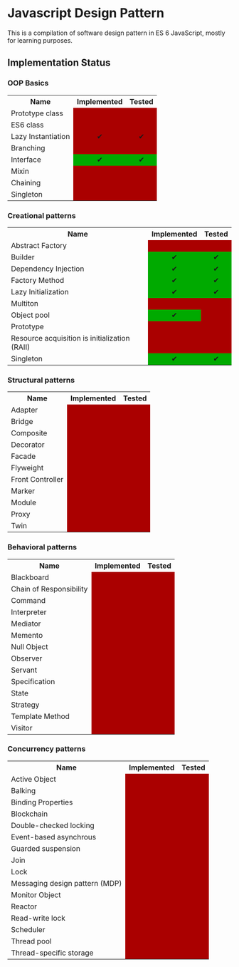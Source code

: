 # Javascript Design Pattern

This is a compilation of software design pattern in ES 6 JavaScript, mostly for learning purposes.

## Implementation Status

### OOP Basics

<table style="width:100%;">
	<tr>
		<th>Name</th>
		<th>Implemented</th>
		<th>Tested</th>
	</tr>
	<tr>
		<td align="left" >Prototype class</td>
		<td align="center"  style="background-color:#AA0000"></td>
		<td align="center"  style="background-color:#AA0000"></td>
	</tr>
	<tr>
		<td align="left" >ES6 class</td>
		<td align="center"  style="background-color:#AA0000"></td>
		<td align="center"  style="background-color:#AA0000"></td>
	</tr>
	<tr>
		<td align="left" >Lazy Instantiation</td>
		<td align="center"  style="background-color:#AA0000">&#10004;</td>
		<td align="center"  style="background-color:#AA0000">&#10004;</td>
	</tr>	
	<tr>
		<td align="left" >Branching</td>
		<td align="center"  style="background-color:#AA0000"></td>
		<td align="center"  style="background-color:#AA0000"></td>
	</tr>	
	<tr>
		<td align="left" >Interface</td>
		<td align="center"  style="background-color:#00AA00">&#10004;</td>
		<td align="center"  style="background-color:#00AA00">&#10004;</td>
	</tr>
	<tr>
		<td align="left" >Mixin</td>
		<td align="center"  style="background-color:#AA0000"></td>
		<td align="center"  style="background-color:#AA0000"></td>
	</tr>
	<tr>
		<td align="left" >Chaining</td>
		<td align="center"  style="background-color:#AA0000"></td>
		<td align="center"  style="background-color:#AA0000"></td>
	</tr>
	<tr>
		<td align="left" >Singleton</td>
		<td align="center"  style="background-color:#AA0000"></td>
		<td align="center"  style="background-color:#AA0000"></td>
	</tr>
</table>

### Creational patterns


<table style="width:100%;">
	<tr>
		<th>Name</th>
		<th>Implemented</th>
		<th>Tested</th>
	</tr>
	<tr>
		<td align="left" >Abstract Factory</td>
		<td align="center"  style="background-color:#AA0000"></td>
		<td align="center"  style="background-color:#AA0000"></td>
	</tr>
	<tr>
		<td align="left" >Builder</td>
		<td align="center"  style="background-color:#00AA00">&#10004;</td>
		<td align="center"  style="background-color:#00AA00">&#10004;</td>
	</tr>
	<tr>
    	<td align="left" >Dependency Injection</td>
    	<td align="center"  style="background-color:#00AA00">&#10004;</td>
    	<td align="center"  style="background-color:#00AA00">&#10004;</td>
    </tr>
	<tr>
    	<td align="left" >Factory Method</td>
    	<td align="center"  style="background-color:#00AA00">&#10004;</td>
    	<td align="center"  style="background-color:#00AA00">&#10004;</td>
    </tr>
	<tr>
    	<td align="left" >Lazy Initialization</td>
    	<td align="center"  style="background-color:#00AA00">&#10004;</td>
    	<td align="center"  style="background-color:#00AA00">&#10004;</td>
    </tr>
	<tr>
		<td align="left" >Multiton</td>
		<td align="center"  style="background-color:#AA0000"></td>
		<td align="center"  style="background-color:#AA0000"></td>
	</tr>
	<tr>
		<td align="left" >Object pool</td>
		<td align="center"  style="background-color:#00AA00">&#10004;</td>
		<td align="center"  style="background-color:#AA0000"></td>
	</tr>
	<tr>
		<td align="left" >Prototype</td>
		<td align="center"  style="background-color:#AA0000"></td>
		<td align="center"  style="background-color:#AA0000"></td>
	</tr>
	<tr>
		<td align="left" >Resource acquisition is initialization (RAII)</td>
		<td align="center"  style="background-color:#AA0000"></td>
		<td align="center"  style="background-color:#AA0000"></td>
	</tr>
	<tr>
		<td align="left" >Singleton</td>
    	<td align="center"  style="background-color:#00AA00">&#10004;</td>
    	<td align="center"  style="background-color:#00AA00">&#10004;</td>
	</tr>
</table>

### Structural patterns

<table style="width:100%;">
	<tr>
		<th>Name</th>
		<th>Implemented</th>
		<th>Tested</th>
	</tr>
	<tr>
		<td align="left" >Adapter</td>
		<td align="center"  style="background-color:#AA0000"></td>
		<td align="center"  style="background-color:#AA0000"></td>
	</tr>
	<tr>
		<td align="left" >Bridge</td>
		<td align="center"  style="background-color:#AA0000"></td>
		<td align="center"  style="background-color:#AA0000"></td>
	</tr>
	<tr>
    	<td align="left" >Composite</td>
		<td align="center"  style="background-color:#AA0000"></td>
		<td align="center"  style="background-color:#AA0000"></td>
    </tr>
	<tr>
    	<td align="left" >Decorator</td>
		<td align="center"  style="background-color:#AA0000"></td>
		<td align="center"  style="background-color:#AA0000"></td>
    </tr>
	<tr>
    	<td align="left" >Facade</td>
		<td align="center"  style="background-color:#AA0000"></td>
		<td align="center"  style="background-color:#AA0000"></td>
    </tr>
	<tr>
		<td align="left" >Flyweight</td>
		<td align="center"  style="background-color:#AA0000"></td>
		<td align="center"  style="background-color:#AA0000"></td>
	</tr>
	<tr>
		<td align="left" >Front Controller</td>
		<td align="center"  style="background-color:#AA0000"></td>
		<td align="center"  style="background-color:#AA0000"></td>
	</tr>
	<tr>
		<td align="left" >Marker</td>
		<td align="center"  style="background-color:#AA0000"></td>
		<td align="center"  style="background-color:#AA0000"></td>
	</tr>
	<tr>
		<td align="left" >Module</td>
		<td align="center"  style="background-color:#AA0000"></td>
		<td align="center"  style="background-color:#AA0000"></td>
	</tr>
	<tr>
		<td align="left" >Proxy</td>
		<td align="center"  style="background-color:#AA0000"></td>
		<td align="center"  style="background-color:#AA0000"></td>
	</tr>
	<tr>
		<td align="left" >Twin</td>
		<td align="center"  style="background-color:#AA0000"></td>
		<td align="center"  style="background-color:#AA0000"></td>
	</tr>
</table>

### Behavioral patterns

<table style="width:100%;">
	<tr>
		<th>Name</th>
		<th>Implemented</th>
		<th>Tested</th>
	</tr>
	<tr>
		<td align="left" >Blackboard</td>
		<td align="center"  style="background-color:#AA0000"></td>
		<td align="center"  style="background-color:#AA0000"></td>
	</tr>
	<tr>
		<td align="left" >Chain of Responsibility</td>
		<td align="center"  style="background-color:#AA0000"></td>
		<td align="center"  style="background-color:#AA0000"></td>
	</tr>
	<tr>
    	<td align="left" >Command</td>
		<td align="center"  style="background-color:#AA0000"></td>
		<td align="center"  style="background-color:#AA0000"></td>
    </tr>
	<tr>
    	<td align="left" >Interpreter</td>
		<td align="center"  style="background-color:#AA0000"></td>
		<td align="center"  style="background-color:#AA0000"></td>
    </tr>
	<tr>
    	<td align="left" >Mediator</td>
		<td align="center"  style="background-color:#AA0000"></td>
		<td align="center"  style="background-color:#AA0000"></td>
    </tr>
	<tr>
		<td align="left" >Memento</td>
		<td align="center"  style="background-color:#AA0000"></td>
		<td align="center"  style="background-color:#AA0000"></td>
	</tr>
	<tr>
		<td align="left" >Null Object</td>
		<td align="center"  style="background-color:#AA0000"></td>
		<td align="center"  style="background-color:#AA0000"></td>
	</tr>
	<tr>
		<td align="left" >Observer</td>
		<td align="center"  style="background-color:#AA0000"></td>
		<td align="center"  style="background-color:#AA0000"></td>
	</tr>
	<tr>
		<td align="left" >Servant</td>
		<td align="center"  style="background-color:#AA0000"></td>
		<td align="center"  style="background-color:#AA0000"></td>
	</tr>
	<tr>
		<td align="left" >Specification</td>
		<td align="center"  style="background-color:#AA0000"></td>
		<td align="center"  style="background-color:#AA0000"></td>
	</tr>
	<tr>
		<td align="left" >State</td>
		<td align="center"  style="background-color:#AA0000"></td>
		<td align="center"  style="background-color:#AA0000"></td>
	</tr>
	<tr>
		<td align="left" >Strategy</td>
		<td align="center"  style="background-color:#AA0000"></td>
		<td align="center"  style="background-color:#AA0000"></td>
	</tr>
	<tr>
		<td align="left" >Template Method</td>
		<td align="center"  style="background-color:#AA0000"></td>
		<td align="center"  style="background-color:#AA0000"></td>
	</tr>
	<tr>
		<td align="left" >Visitor</td>
		<td align="center"  style="background-color:#AA0000"></td>
		<td align="center"  style="background-color:#AA0000"></td>
	</tr>
</table>

### Concurrency patterns


<table style="width:100%;">
	<tr>
		<th>Name</th>
		<th>Implemented</th>
		<th>Tested</th>
	</tr>
	<tr>
		<td align="left" >Active Object</td>
		<td align="center"  style="background-color:#AA0000"></td>
		<td align="center"  style="background-color:#AA0000"></td>
	</tr>
	<tr>
		<td align="left" >Balking</td>
		<td align="center"  style="background-color:#AA0000"></td>
		<td align="center"  style="background-color:#AA0000"></td>
	</tr>
	<tr>
    	<td align="left" >Binding Properties</td>
		<td align="center"  style="background-color:#AA0000"></td>
		<td align="center"  style="background-color:#AA0000"></td>
    </tr>
	<tr>
    	<td align="left" >Blockchain</td>
		<td align="center"  style="background-color:#AA0000"></td>
		<td align="center"  style="background-color:#AA0000"></td>
    </tr>
	<tr>
    	<td align="left" >Double-checked locking</td>
		<td align="center"  style="background-color:#AA0000"></td>
		<td align="center"  style="background-color:#AA0000"></td>
    </tr>
	<tr>
		<td align="left" >Event-based asynchrous</td>
		<td align="center"  style="background-color:#AA0000"></td>
		<td align="center"  style="background-color:#AA0000"></td>
	</tr>
	<tr>
		<td align="left" >Guarded suspension</td>
		<td align="center"  style="background-color:#AA0000"></td>
		<td align="center"  style="background-color:#AA0000"></td>
	</tr>
	<tr>
		<td align="left" >Join</td>
		<td align="center"  style="background-color:#AA0000"></td>
		<td align="center"  style="background-color:#AA0000"></td>
	</tr>
	<tr>
		<td align="left" >Lock</td>
		<td align="center"  style="background-color:#AA0000"></td>
		<td align="center"  style="background-color:#AA0000"></td>
	</tr>
	<tr>
		<td align="left" >Messaging design pattern (MDP)</td>
		<td align="center"  style="background-color:#AA0000"></td>
		<td align="center"  style="background-color:#AA0000"></td>
	</tr>
	<tr>
		<td align="left" >Monitor Object</td>
		<td align="center"  style="background-color:#AA0000"></td>
		<td align="center"  style="background-color:#AA0000"></td>
	</tr>
	<tr>
		<td align="left" >Reactor</td>
		<td align="center"  style="background-color:#AA0000"></td>
		<td align="center"  style="background-color:#AA0000"></td>
	</tr>
	<tr>
		<td align="left" >Read-write lock</td>
		<td align="center"  style="background-color:#AA0000"></td>
		<td align="center"  style="background-color:#AA0000"></td>
	</tr>
	<tr>
		<td align="left" >Scheduler</td>
		<td align="center"  style="background-color:#AA0000"></td>
		<td align="center"  style="background-color:#AA0000"></td>
	</tr>
	<tr>
		<td align="left" >Thread pool</td>
		<td align="center"  style="background-color:#AA0000"></td>
		<td align="center"  style="background-color:#AA0000"></td>
	</tr>
	<tr>
		<td align="left" >Thread-specific storage</td>
		<td align="center"  style="background-color:#AA0000"></td>
		<td align="center"  style="background-color:#AA0000"></td>
	</tr>
</table>